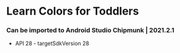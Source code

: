 # Learn Colors for Toddlers
 
### Can be imported to Android Studio Chipmunk | 2021.2.1

- API 28 - targetSdkVersion 28
